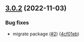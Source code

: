 ## [3.0.2](https://github.com/technology-studio/react-native-deep-linking/compare/v3.0.1...v3.0.2) (2022-11-03)


### Bug fixes

* migrate package ([#2](https://github.com/technology-studio/react-native-deep-linking/issues/2)) ([4cf01eb](https://github.com/technology-studio/react-native-deep-linking/commit/4cf01eb5f6352122199c92661ec402f98d801606))
